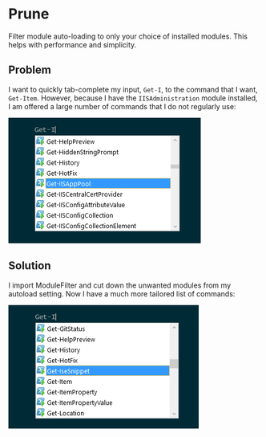 # Prune

Filter module auto-loading to only your choice of installed modules. This helps with performance and simplicity.

## Problem

I want to quickly tab-complete my input, `Get-I`, to the command that I want, `Get-Item`. However, because I have the `IISAdministration` module installed, I am offered a large number of commands that I do not regularly use:

![Tab completion with unwanted commands](docs/img/UnwantedCommands.png "Tab completion with unwanted commands")

## Solution

I import ModuleFilter and cut down the unwanted modules from my autoload setting. Now I have a much more tailored list of commands:

![Tab completion without unwanted commands](docs/img/PrunedCommands.png "Tab completion without unwanted commands")
